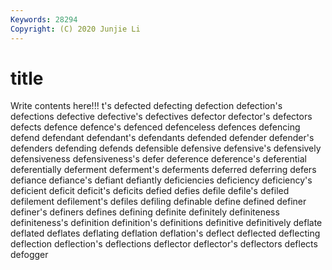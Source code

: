 ```yaml
---
Keywords: 28294
Copyright: (C) 2020 Junjie Li
---
```


# title

Write contents here!!!
t's 
defected 
defecting 
defection 
defection's 
defections 
defective 
defective's 
defectives
defector 
defector's 
defectors 
defects 
defence 
defence's 
defenced 
defenceless 
defences 
defencing
defend 
defendant 
defendant's 
defendants 
defended 
defender 
defender's 
defenders 
defending 
defends
defensible 
defensive 
defensive's 
defensively 
defensiveness 
defensiveness's 
defer 
deference 
deference's 
deferential
deferentially 
deferment 
deferment's 
deferments 
deferred 
deferring 
defers 
defiance 
defiance's 
defiant
defiantly 
deficiencies 
deficiency 
deficiency's 
deficient 
deficit 
deficit's 
deficits 
defied 
defies
defile 
defile's 
defiled 
defilement 
defilement's 
defiles 
defiling 
definable 
define 
defined
definer 
definer's 
definers 
defines 
defining 
definite 
definitely 
definiteness 
definiteness's 
definition
definition's 
definitions 
definitive 
definitively 
deflate 
deflated 
deflates 
deflating 
deflation 
deflation's
deflect 
deflected 
deflecting 
deflection 
deflection's 
deflections 
deflector 
deflector's 
deflectors 
deflects
defogger 
